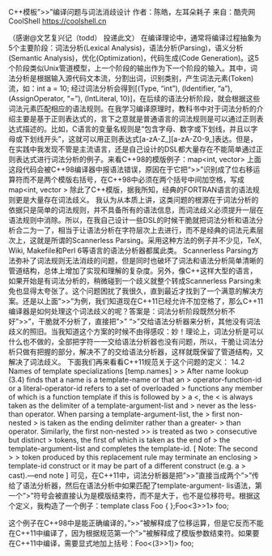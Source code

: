 C++模板”>>”编译问题与词法消歧设计
作者：陈皓，左耳朵耗子
来自：酷壳网 CoolShell https://coolshell.cn

（感谢@文艺复兴记（todd） 投递此文）
在编译理论中，通常将编译过程抽象为5个主要阶段：词法分析(Lexical Analysis)，语法分析(Parsing)，语义分析(Semantic Analysis)，优化(Optimization)，代码生成(Code Generation)。这5个阶段类似Unix管道模型，上一个阶段的输出作为下一个阶段的输入。其中，词法分析是根据输入源代码文本流，分割出词，识别类别，产生词法元素(Token)流，如：int a = 10;
​经过词法分析会得到[(Type, “int”), (Identifier, “a”), (AssignOperator, “=”), (IntLiteral, 10)]，在后续的语法分析阶段，就会根据这些词法元素匹配相应的语法规则。在我学习编译原理时，教科书中对于词法分析的介绍主要是基于正则表达式的，言下之意就是普通语言的词法规则是可以通过正则表达式描述的。比如，C语言的变量名规则是“包含字母、数字或下划线，并且以字母或下划线开头”，这就可以用正则表达式[a-zA-Z_][a-zA-Z0-9_]表达。但是，在实践中我发现不管是主流语言，还是自己设计的DSL都大量存在不能简单通过正则表达式进行词法分析的例子。来看C++98的模版例子：map<int, vector<int>>
上面这段代码会被C++98编译器中报语法错误，原因在于它把“>>”识别成了位右移运算符而不是两个模版右括号，在C++98中必须在两个括号中间加空格，写成map<int, vector<int> >
除此了C++模版，据我所知，经典的FORTRAN语言的语法规则更是大量存在词法歧义。
我认为从本质上讲，这类问题的根源在于词法分析的依据只是简单的词法规则，并不具备所有的语法信息，而词法歧义必须提升一层在语法规则中消除。所以，在我自己设计一些DSL的时候干脆就把词法分析和语法分析合二为一了，相当于让语法分析在字符层次上去进行，而不是经典的词法元素层次上，这就是所谓的Scannerless Parsing。采用这种方法的例子并不少见，TeX, Wiki, Makefile和Perl 6等语言的语法分析器都属此类。
Scannerless Parsing方法弥补了词法规则无法消歧的问题，但是同时也破坏了词法和语法分析简单清晰的管道结构，总体上增加了实现和理解的复杂度。另外，像C++这样大型的语言，如果开始是有词法分析的，稍微碰到一个歧义就整个转成Scannerless Parsing未免也显得太夸张了。这个问题困扰了我很久，直到最近才找到了一个满意的解决方案。还是以上面”>>”为例，我们知道现在C++11已经允许不加空格了，那么C++11编译器是如何处理这个词法歧义的呢？答案是：词法分析阶段既然分析不好”>>”，干脆就不分析了，直接把”>” “>”交给语法分析器来分析，其他没有词法歧义的照旧。当我知道这个方案的时候不由得感叹：妙！理论上，词法分析是可以什么也不做的，全部把字符一一交给语法分析器也没有问题，所以，干脆让词法分析只做有把握的部分，解决不了的交给语法分析器，这样就既保留了管道结构，又解决了词法歧义。
下面我们再来看看C++11规范关于这个问题的定义：
14.2 Names of template specializations [temp.names] > > After name lookup (3.4) finds that a name is a template-name or that an > operator-function-id or a literal-operator-id refers to a set of overloaded > functions any member of which is a function template if this is followed by > a <, the < is always taken as the delimiter of a template-argument-list and > never as the less-than operator. When parsing a template-argument-list, the > first non-nested > is taken as the ending delimiter rather than a greater- > than operator. Similarly, the first non-nested >> is treated as two > consecutive but distinct > tokens, the first of which is taken as the end of > the template-argument-list and completes the template-id. [ Note: The second > > token produced by this replacement rule may terminate an enclosing > template-id construct or it may be part of a different construct (e.g. a > cast).—end note ]
可见，在C++11中，词法分析器是把”>>”直接当成两个”>”传给了语法分析器，然后在语法分析中如果匹配了template-argument- lis语法，第一个”>”符号会被直接认为是模版结束符，而不是大于，也不是位移符号。根据这个定义，我构造了一个例子：template<int N> class Foo { };Foo<3>>1> foo;

这个例子在C++98中是能正确编译的，”>>”被解释成了位移运算，但是它反而不能在C++11中编译了，因为根据规范第一个”>”被解释成了模版参数结束符。如果要在C++11中编译，需要显式地加上括号：Foo<(3>>1)> foo;